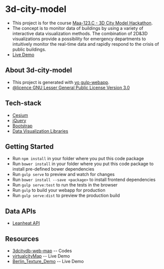 # 3d-city-model

* This project is for the course [Maa-123.C - 3D City Model Hackathon](https://mycourses.aalto.fi/course/view.php?id=10999).
* The concept is to monitor data of buildings by using a variety of interactive data visualization methods. The combination of 2D&3D visualizations provide a possibility for emergency departments to intuitively monitor the real-time data and rapidly respond to the crisis of public buildings.    
* [Live Demo](https://3dcity.firebaseapp.com/)

## About 3d-city-model

* This project is generated with [yo gulp-webapp](https://github.com/yeoman/generator-gulp-webapp).
* [@licence GNU Lesser General Public License Version 3.0](http://www.gnu.org/licenses/lgpl-3.0.html)

## Tech-stack

* [Cesium](http://cesiumjs.org/)
* [jQuery](https://jquery.com/)
* [Bootstrap](http://getbootstrap.com/)
* [Data Visualization Libraries](http://selection.datavisualization.ch/)

## Getting Started

- Run `npm install` in your folder where you put this code package
- Run `bower install` in your folder where you put this code package to install pre-defined bower dependencies
- Run `gulp serve` to preview and watch for changes
- Run `bower install --save <package>` to install frontend dependencies
- Run `gulp serve:test` to run the tests in the browser
- Run `gulp` to build your webapp for production
- Run `gulp serve:dist` to preview the production build

## Data APIs

* [Leanheat API](http://54.170.172.31:3000/index.html)

## Resources

* [3dcitydb-web-map](https://github.com/3dcitydb/3dcitydb-web-map) -- Codes
* [virtualcityMap](http://hosting.virtualcitysystems.de/demos/espoo/map/map.html) -- Live Demo
* [Berlin_Texture_Demo](http://www.3dcitydb.net/3dcitydb-web-map/0.92/3dwebclient/index.html?title=Berlin_Texture_Demo) -- Live Demo






